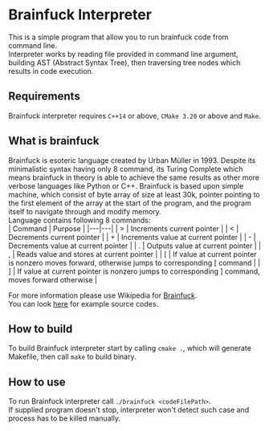 # Brainfuck Interpreter

This is a simple program that allow you to run brainfuck code from command line.  
Interpreter works by reading file provided in command line argument, building AST (Abstract Syntax Tree), then
traversing tree nodes which results in code execution.

## Requirements
Brainfuck interpreter requires `C++14` or above, `CMake 3.20` or above and `Make`.

## What is brainfuck

Brainfuck is esoteric language created by Urban Müller in 1993. Despite its minimalistic syntax having only 8 command,
its Turing Complete which means brainfuck in theory is able to achieve the same results as other more verbose languages
like Python or C++. Brainfuck is based upon simple machine, which consist of byte array of size at least 30k, pointer 
pointing to the first element of the array at the start of the program, and the program itself to navigate through and modify memory.  
Language contains following 8 commands:  
| Command | Purpose | 
|---|---| 
| > | Increments current pointer |
| < | Decrements current pointer |
| + | Increments value at current pointer |
| - | Decrements value at current pointer |
| . | Outputs value at current pointer |
| , | Reads value and stores at current pointer |
| \[ | If value at current pointer is nonzero moves forward, otherwise jumps to corresponding \[ command |
| \] | If value at current pointer is nonzero jumps to corresponding \] command, moves forward otherwise |

For more information please use Wikipedia for [Brainfuck](https://en.wikipedia.org/wiki/Brainfuck).  
You can look [here](http://brainfuck.org/) for example source codes.
## How to build
To build Brainfuck interpreter start by calling `cmake .`, which will generate Makefile, then call `make` to build binary. 

## How to use
To run Brainfuck interpreter call `./brainfuck <codeFilePath>`.  
If supplied program doesn't stop, interpreter won't detect such  case and process has to be killed manually.